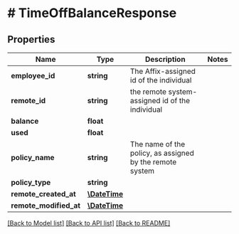 # # TimeOffBalanceResponse

## Properties

Name | Type | Description | Notes
------------ | ------------- | ------------- | -------------
**employee_id** | **string** | The Affix-assigned id of the individual |
**remote_id** | **string** | the remote system-assigned id of the individual |
**balance** | **float** |  |
**used** | **float** |  |
**policy_name** | **string** | The name of the policy, as assigned by the remote system |
**policy_type** | **string** |  |
**remote_created_at** | [**\DateTime**](\DateTime.md) |  |
**remote_modified_at** | [**\DateTime**](\DateTime.md) |  |

[[Back to Model list]](../../README.md#models) [[Back to API list]](../../README.md#endpoints) [[Back to README]](../../README.md)
